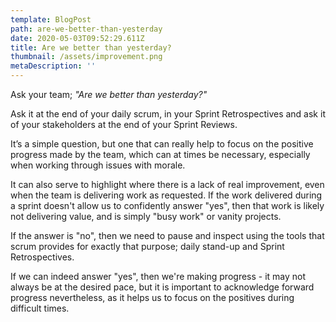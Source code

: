 ```yaml
---
template: BlogPost
path: are-we-better-than-yesterday
date: 2020-05-03T09:52:29.611Z
title: Are we better than yesterday?
thumbnail: /assets/improvement.png
metaDescription: ''
---
```

Ask your team; *"Are we better than yesterday?"*

Ask it at the end of your daily scrum, in your Sprint Retrospectives and ask it of your stakeholders at the end of your Sprint Reviews.

It’s a simple question, but one that can really help to focus on the positive progress made by the team, which can at times be necessary, especially when working through issues with morale.

It can also serve to highlight where there is a lack of real improvement, even when the team is delivering work as requested. If the work delivered during a sprint doesn't allow us to confidently answer "yes", then that work is likely not delivering value, and is simply "busy work" or vanity projects.

If the answer is "no", then we need to pause and inspect using the tools that scrum provides for exactly that purpose; daily stand-up and Sprint Retrospectives.

If we can indeed answer "yes", then we're making progress - it may not always be at the desired pace, but it is important to acknowledge forward progress nevertheless, as it helps us to focus on the positives during difficult times.
